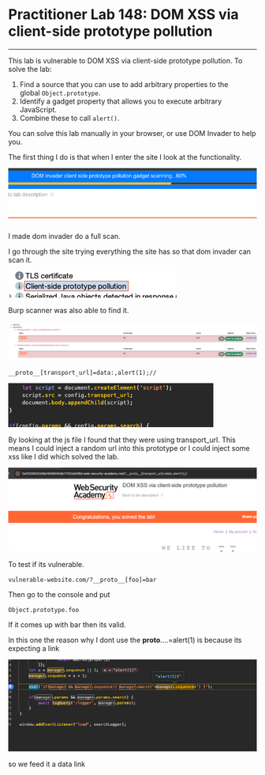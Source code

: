 # Practitioner Lab 148: DOM XSS via client-side prototype pollution

---

This lab is vulnerable to DOM XSS via client-side prototype pollution. To solve the lab:

1. Find a source that you can use to add arbitrary properties to the global `Object.prototype`.
2. Identify a gadget property that allows you to execute arbitrary JavaScript.
3. Combine these to call `alert()`.

You can solve this lab manually in your browser, or use DOM Invader to help you.

The first thing I do is that when I enter the site I look at the functionality. 

![Untitled](Practitioner%20Lab%20148%20DOM%20XSS%20via%20client-side%20proto%209c115adbabe349229ea93172ca52b9b9/Untitled.png)

I made dom invader do a full scan. 

I go through the site trying everything the site has so that dom invader can scan it.

![Untitled](Practitioner%20Lab%20148%20DOM%20XSS%20via%20client-side%20proto%209c115adbabe349229ea93172ca52b9b9/Untitled%201.png)

Burp scanner was also able to find it. 

![Untitled](Practitioner%20Lab%20148%20DOM%20XSS%20via%20client-side%20proto%209c115adbabe349229ea93172ca52b9b9/Untitled%202.png)

```
__proto__[transport_url]=data:,alert(1);//
```

![Untitled](Practitioner%20Lab%20148%20DOM%20XSS%20via%20client-side%20proto%209c115adbabe349229ea93172ca52b9b9/Untitled%203.png)

By looking at the js file I found that they were using transport_url. This means I could inject a random url into this prototype or I could inject some xss like I did which solved the lab.

![Untitled](Practitioner%20Lab%20148%20DOM%20XSS%20via%20client-side%20proto%209c115adbabe349229ea93172ca52b9b9/Untitled%204.png)

To test if its vulnerable. 

```
vulnerable-website.com/?__proto__[foo]=bar
```

Then go to the console and put

```
Object.prototype.foo
```

If it comes up with bar then its valid. 

In this one the reason why I dont use the **proto**….=alert(1) is because its expecting a link 

![Untitled](Practitioner%20Lab%20148%20DOM%20XSS%20via%20client-side%20proto%209c115adbabe349229ea93172ca52b9b9/Untitled%205.png)

so we feed it a data link